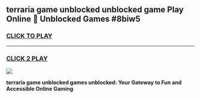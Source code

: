 
## terraria game unblocked unblocked game Play Online 👋 Unblocked Games #8biw5
<h3>
<a href="https://premium.freeplayer.one?title=terraria_game_unblocked&ref=21F">CLICK TO PLAY</a></h3>
<hr>

<h3>
<a href="https://premium.freeplayer.one?title=terraria_game_unblocked&ref=21F">CLICK 2 PLAY</a>
  
</h3>

<a href="https://premium.freeplayer.one?title=terraria_game_unblocked&ref=21F/"><img src="https://clearcache.store/games.png"></a>


**terraria game unblocked games unblocked: Your Gateway to Fun and Accessible Online Gaming**

